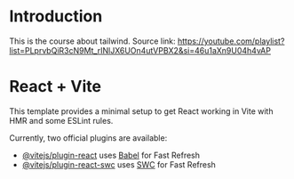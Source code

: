 # Introduction

This is the course about tailwind. Source link: https://youtube.com/playlist?list=PLprvbQiR3cN9Mt_rINlJX6UOn4utVPBX2&si=46u1aXn9U04h4vAP

# React + Vite

This template provides a minimal setup to get React working in Vite with HMR and some ESLint rules.

Currently, two official plugins are available:

- [@vitejs/plugin-react](https://github.com/vitejs/vite-plugin-react/blob/main/packages/plugin-react/README.md) uses [Babel](https://babeljs.io/) for Fast Refresh
- [@vitejs/plugin-react-swc](https://github.com/vitejs/vite-plugin-react-swc) uses [SWC](https://swc.rs/) for Fast Refresh
